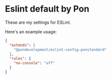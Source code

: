 # Eslint default by Pon
These are my settings for ESLint.


Here's an example usage:

```json
{
  "extends": [
    "@pondevelopment/eslint-config-ponstandard"
  ],
  "rules": {
    "no-console": "off"
  }
}
```
